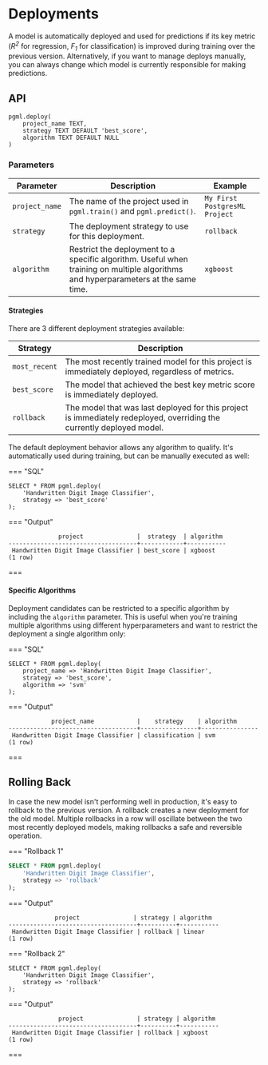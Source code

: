 # Deployments

A model is automatically deployed and used for predictions if its key metric (<i>R<sup>2</sup></i> for regression, <i>F<sub>1</sub></i> for classification) is improved during training over the previous version. Alternatively, if you want to manage deploys manually, you can always change which model is currently responsible for making predictions.


## API

```postgresql title="pgml.deploy()"
pgml.deploy(
	project_name TEXT,
	strategy TEXT DEFAULT 'best_score',
	algorithm TEXT DEFAULT NULL
)
```

### Parameters

| Parameter | Description | Example |
|-----------|-------------|---------|
| `project_name` | The name of the project used in `pgml.train()` and `pgml.predict()`. | `My First PostgresML Project` |
| `strategy` | The deployment strategy to use for this deployment. | `rollback` |
| `algorithm`  | Restrict the deployment to a specific algorithm. Useful when training on multiple algorithms and hyperparameters at the same time. | `xgboost` |


#### Strategies

There are 3 different deployment strategies available:

| Strategy | Description |
|----------|-------------|
| `most_recent` | The most recently trained model for this project is immediately deployed, regardless of metrics. |
| `best_score` | The model that achieved the best key metric score is immediately deployed. |
| `rollback` | The model that was last deployed for this project is immediately redeployed, overriding the currently deployed model. |

The default deployment behavior allows any algorithm to qualify. It's automatically used during training, but can be manually executed as well:

=== "SQL"

```postgresql
SELECT * FROM pgml.deploy(
	'Handwritten Digit Image Classifier',
	strategy => 'best_score'
);
```

=== "Output"

```
              project               |  strategy  | algorithm
------------------------------------+------------+-----------
 Handwritten Digit Image Classifier | best_score | xgboost
(1 row)
```

===

#### Specific Algorithms

Deployment candidates can be restricted to a specific algorithm by including the `algorithm` parameter. This is useful when you're training multiple algorithms using different hyperparameters and want to restrict the deployment a single algorithm only:

=== "SQL"

```postgresql
SELECT * FROM pgml.deploy(
    project_name => 'Handwritten Digit Image Classifier', 
    strategy => 'best_score', 
    algorithm => 'svm'
);
```

=== "Output"

```
            project_name            |    strategy    | algorithm
------------------------------------+----------------+----------------
 Handwritten Digit Image Classifier | classification | svm
(1 row)
```

===

## Rolling Back

In case the new model isn't performing well in production, it's easy to rollback to the previous version. A rollback creates a new deployment for the old model. Multiple rollbacks in a row will oscillate between the two most recently deployed models, making rollbacks a safe and reversible operation.

=== "Rollback 1"

```sql linenums="1"
SELECT * FROM pgml.deploy(
	'Handwritten Digit Image Classifier',
	strategy => 'rollback'
);
```

=== "Output"

```
             project               | strategy | algorithm
------------------------------------+----------+-----------
 Handwritten Digit Image Classifier | rollback | linear
(1 row)
```

=== "Rollback 2"

```postgresql
SELECT * FROM pgml.deploy(
	'Handwritten Digit Image Classifier',
	strategy => 'rollback'
);
```

=== "Output"

```
              project               | strategy | algorithm
------------------------------------+----------+-----------
 Handwritten Digit Image Classifier | rollback | xgboost
(1 row)
```

===
